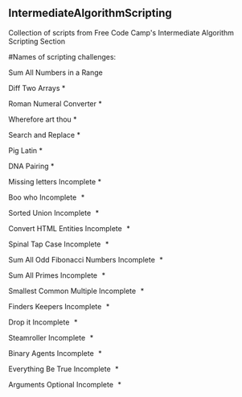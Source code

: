 ## IntermediateAlgorithmScripting

Collection of scripts from Free Code Camp's Intermediate Algorithm Scripting Section

#Names of scripting challenges:

Sum All Numbers in a Range 

Diff Two Arrays *

Roman Numeral Converter *

Wherefore art thou *

Search and Replace *

Pig Latin *

DNA Pairing *

Missing letters Incomplete *

Boo who Incomplete   *

Sorted Union Incomplete   *

Convert HTML Entities Incomplete   *

Spinal Tap Case Incomplete   *

Sum All Odd Fibonacci Numbers Incomplete   *

Sum All Primes Incomplete   *

Smallest Common Multiple Incomplete   *

Finders Keepers Incomplete   *

Drop it Incomplete   *

Steamroller Incomplete   *

Binary Agents Incomplete   *

Everything Be True Incomplete   *

Arguments Optional Incomplete   *
